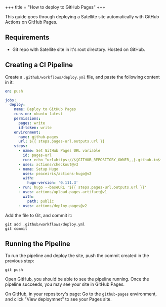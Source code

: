 +++
title = "How to deploy to GitHub Pages"
+++

This guide goes through deploying a Satellite site automatically with GitHub Actions on GitHub Pages.

## Requirements

- Git repo with Satellite site in it's root directory. Hosted on GitHub.

## Creating a CI Pipeline

Create a `.github/workflows/deploy.yml` file, and paste the following content in it:

```yaml
on: push

jobs:
  deploy:
    name: Deploy to GitHub Pages
    runs-on: ubuntu-latest
    permissions:
      pages: write
      id-token: write
    environment:
      name: github-pages
      url: ${{ steps.pages-url.outputs.url }}
    steps:
      - name: Set GitHub Pages URL variable
        id: pages-url
        run: echo "url=https://${GITHUB_REPOSITORY_OWNER,,}.github.io${GITHUB_REPOSITORY/${GITHUB_REPOSITORY_OWNER/}}" >> $GITHUB_OUTPUT
      - uses: actions/checkout@v3
      - name: Setup Hugo
        uses: peaceiris/actions-hugo@v2
        with:
          hugo-version: '0.111.3'
      - run: hugo --baseURL '${{ steps.pages-url.outputs.url }}'
      - uses: actions/upload-pages-artifact@v1
        with:
          path: public
      - uses: actions/deploy-pages@v2
```

Add the file to Git, and commit it:

```
git add .github/workflows/deploy.yml
git commit
```

## Running the Pipeline

To run the pipeline and deploy the site, push the commit created in the previous step:

```
git push
```

Open GitHub, you should be able to see the pipeline running.
Once the pipeline succeeds, you may see your site in GitHub Pages.

On GitHub, in your repository's page: Go to the `github-pages` environment, and click "View deploymnet" to see your Pages site.
